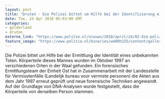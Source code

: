 ```yaml
---
layout: post
title: "Druten - Die Polizei bittet um Hilfe bei der Identifizierung eines unbekannten toten Mannes"
date: Tue, 24 Apr 2018 05:03:00 GMT
categories: 
- gelderland 
- druten 
externe_link: "https://www.politie.nl/nieuws/2018/april/24/02-die-polizei-bittet-um-hilfe-bei-der-identifizierung-eines-unbekannten-toten-mannes.html"
feature_image: "https://www.politie.nl/binaries/w400h225/content/gallery/politie/nieuws/2018/april/02-on/vermist1.jpg"
---
```


Die Polizei bittet um Hilfe bei der Ermittlung der Identität eines unbekannten Toten. Körperteile dieses Mannes wurden im Oktober 1997 an verschiedenen Orten in der Waal gefunden. Ein forensisches Ermittlungsteam der Einheit Ost hat in Zusammenarbeit mit der Landesstelle für Vermisstenfälle (Landelijk bureau voor vermiste personen) die Akten aus dem Jahr 1997 erneut geprüft und neue forensische Techniken angewandt. Auf der Grundlage von DNA-Analysen wurde festgestellt, dass die Körperteile von derselben Person stammen.
